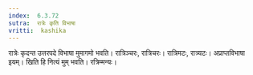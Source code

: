 ```yaml
---
index:  6.3.72
sutra:  रात्रेः कृति विभाषा
vritti:  kashika 
---
```


रात्रेः कृदन्त उत्तरपदे विभाषा मुमागमो भवति। रात्रिञ्चरः, रात्रिचरः। रात्रिमटः, रात्र्यटः। अप्राप्तविभाषा इयम्। खिति हि नित्यं मुम् भवति। रत्रिम्मन्यः।

